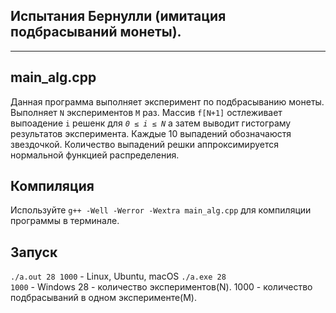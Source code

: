 ## Испытания Бернулли (имитация подбрасываний монеты).
<hr>

## main_alg.cpp

Данная программа выполняет эксперимент по подбрасыванию монеты. Выполняет <code>N</code> экспериментов <code>M</code> раз. Массив <code>f[N+1]</code> остлеживает выпоадение <code>i</code> решенк для <em><code>0 ≤ i ≤ N</code></em> а затем выводит гистограму результатов эксперимента. Каждые 10 выпадений обозначаюстя звездочкой.
Количество выпадений решки аппроксимируется нормальной функцией распределения.

## Компиляция

Используйте <code>g++ -Well -Werror -Wextra main_alg.cpp</code> для компиляции программы в терминале.

## Запуск

<code>./a.out 28 1000</code> - Linux, Ubuntu, macOS 
<code>./a.exe 28 1000</code> - Windows
28 - количество экспериментов(N).
1000 - количество подбрасываний в одном эксперименте(M).